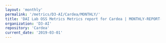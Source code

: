 ```yaml
---
layout: 'monthly'
permalink: '/metrics/D3-AI/Cardea/MONTHLY/'
title: 'DAI Lab OSS Metrics Metrics report for Cardea | MONTHLY-REPORT-2019-03-01'
organization: 'D3-AI'
repository: 'Cardea'
current_date: '2019-03-01'
---
```

